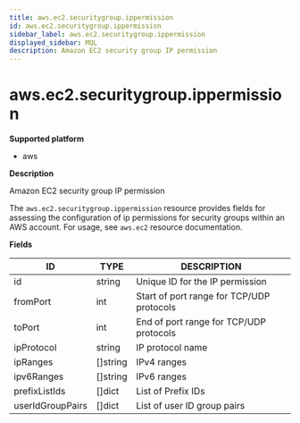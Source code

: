 ```yaml
---
title: aws.ec2.securitygroup.ippermission
id: aws.ec2.securitygroup.ippermission
sidebar_label: aws.ec2.securitygroup.ippermission
displayed_sidebar: MQL
description: Amazon EC2 security group IP permission
---
```


# aws.ec2.securitygroup.ippermission

**Supported platform**

- aws

**Description**

Amazon EC2 security group IP permission

The `aws.ec2.securitygroup.ippermission` resource provides fields for assessing the configuration of ip permissions for security groups within an AWS account. For usage, see `aws.ec2` resource documentation.

**Fields**

| ID               | TYPE             | DESCRIPTION                               |
| ---------------- | ---------------- | ----------------------------------------- |
| id               | string           | Unique ID for the IP permission           |
| fromPort         | int              | Start of port range for TCP/UDP protocols |
| toPort           | int              | End of port range for TCP/UDP protocols   |
| ipProtocol       | string           | IP protocol name                          |
| ipRanges         | &#91;&#93;string | IPv4 ranges                               |
| ipv6Ranges       | &#91;&#93;string | IPv6 ranges                               |
| prefixListIds    | &#91;&#93;dict   | List of Prefix IDs                        |
| userIdGroupPairs | &#91;&#93;dict   | List of user ID group pairs               |
